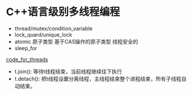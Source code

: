 # C++语言级别多线程编程

* thread/mutex/condition_variable
* lock_quard/unique_lock
* atomic 原子类型 基于CAS操作的原子类型 线程安全的
* sleep_for

[code_for_threads](../../src/thread_pool/threads.cpp)

* t.join(): 等待t线程结束，当前线程继续往下执行
* t.detach(): 把t线程设置分离线程，主线程结束整个进程结束，所有子线程自动结束。
